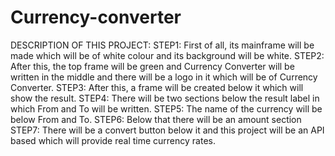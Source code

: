 # Currency-converter

DESCRIPTION OF THIS PROJECT:
STEP1: First of all, its mainframe will be made which will be of white colour and its background will be white.
STEP2: After this, the top frame will be green and Currency Converter will be written in the middle and there will be a logo in it which will be of Currency Converter.
STEP3: After this, a frame will be created below it which will show the result.
STEP4: There will be two sections below the result label in which From and To will be written.
STEP5: The name of the currency will be below From and To.
STEP6: Below that there will be an amount section
STEP7: There will be a convert button below it and this project will be an API based which will provide real time currency rates.
